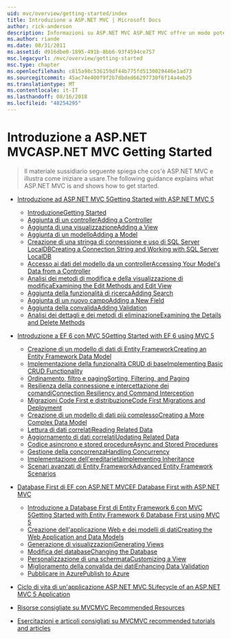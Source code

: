 ```yaml
---
uid: mvc/overview/getting-started/index
title: Introduzione a ASP.NET MVC | Microsoft Docs
author: rick-anderson
description: Informazioni su ASP.NET MVC ASP.NET MVC offre un modo potente, basato su modelli per creare siti Web dinamici che consente una netta separazione dei compiti e tale g...
ms.author: riande
ms.date: 08/31/2011
ms.assetid: d916dbe0-1895-491b-8bb6-93f4594ce757
msc.legacyurl: /mvc/overview/getting-started
msc.type: chapter
ms.openlocfilehash: c815a98c536159df44b775fd5130029446e1ad73
ms.sourcegitcommit: 45ac74e400f9f2b7dbded66297730f6f14a4eb25
ms.translationtype: MT
ms.contentlocale: it-IT
ms.lasthandoff: 08/16/2018
ms.locfileid: "48254295"
---
```

<a name="aspnet-mvc-getting-started"></a><span data-ttu-id="b0144-103">Introduzione a ASP.NET MVC</span><span class="sxs-lookup"><span data-stu-id="b0144-103">ASP.NET MVC Getting Started</span></span>
====================
> <span data-ttu-id="b0144-104">Il materiale sussidiario seguente spiega che cos'è ASP.NET MVC e illustra come iniziare a usare.</span><span class="sxs-lookup"><span data-stu-id="b0144-104">The following guidance explains what ASP.NET MVC is and shows how to get started.</span></span>


- [<span data-ttu-id="b0144-105">Introduzione ad ASP.NET MVC 5</span><span class="sxs-lookup"><span data-stu-id="b0144-105">Getting Started with ASP.NET MVC 5</span></span>](introduction/index.md)

    - [<span data-ttu-id="b0144-106">Introduzione</span><span class="sxs-lookup"><span data-stu-id="b0144-106">Getting Started</span></span>](introduction/getting-started.md)
    - [<span data-ttu-id="b0144-107">Aggiunta di un controller</span><span class="sxs-lookup"><span data-stu-id="b0144-107">Adding a Controller</span></span>](introduction/adding-a-controller.md)
    - [<span data-ttu-id="b0144-108">Aggiunta di una visualizzazione</span><span class="sxs-lookup"><span data-stu-id="b0144-108">Adding a View</span></span>](introduction/adding-a-view.md)
    - [<span data-ttu-id="b0144-109">Aggiunta di un modello</span><span class="sxs-lookup"><span data-stu-id="b0144-109">Adding a Model</span></span>](introduction/adding-a-model.md)
    - [<span data-ttu-id="b0144-110">Creazione di una stringa di connessione e uso di SQL Server LocalDB</span><span class="sxs-lookup"><span data-stu-id="b0144-110">Creating a Connection String and Working with SQL Server LocalDB</span></span>](introduction/creating-a-connection-string.md)
    - [<span data-ttu-id="b0144-111">Accesso ai dati del modello da un controller</span><span class="sxs-lookup"><span data-stu-id="b0144-111">Accessing Your Model's Data from a Controller</span></span>](introduction/accessing-your-models-data-from-a-controller.md)
    - [<span data-ttu-id="b0144-112">Analisi dei metodi di modifica e della visualizzazione di modifica</span><span class="sxs-lookup"><span data-stu-id="b0144-112">Examining the Edit Methods and Edit View</span></span>](introduction/examining-the-edit-methods-and-edit-view.md)
    - [<span data-ttu-id="b0144-113">Aggiunta della funzionalità di ricerca</span><span class="sxs-lookup"><span data-stu-id="b0144-113">Adding Search</span></span>](introduction/adding-search.md)
    - [<span data-ttu-id="b0144-114">Aggiunta di un nuovo campo</span><span class="sxs-lookup"><span data-stu-id="b0144-114">Adding a New Field</span></span>](introduction/adding-a-new-field.md)
    - [<span data-ttu-id="b0144-115">Aggiunta della convalida</span><span class="sxs-lookup"><span data-stu-id="b0144-115">Adding Validation</span></span>](introduction/adding-validation.md)
    - [<span data-ttu-id="b0144-116">Analisi dei dettagli e dei metodi di eliminazione</span><span class="sxs-lookup"><span data-stu-id="b0144-116">Examining the Details and Delete Methods</span></span>](introduction/examining-the-details-and-delete-methods.md)
- [<span data-ttu-id="b0144-117">Introduzione a EF 6 con MVC 5</span><span class="sxs-lookup"><span data-stu-id="b0144-117">Getting Started with EF 6 using MVC 5</span></span>](getting-started-with-ef-using-mvc/index.md)

    - [<span data-ttu-id="b0144-118">Creazione di un modello di dati di Entity Framework</span><span class="sxs-lookup"><span data-stu-id="b0144-118">Creating an Entity Framework Data Model</span></span>](getting-started-with-ef-using-mvc/creating-an-entity-framework-data-model-for-an-asp-net-mvc-application.md)
    - [<span data-ttu-id="b0144-119">Implementazione della funzionalità CRUD di base</span><span class="sxs-lookup"><span data-stu-id="b0144-119">Implementing Basic CRUD Functionality</span></span>](getting-started-with-ef-using-mvc/implementing-basic-crud-functionality-with-the-entity-framework-in-asp-net-mvc-application.md)
    - [<span data-ttu-id="b0144-120">Ordinamento, filtro e paging</span><span class="sxs-lookup"><span data-stu-id="b0144-120">Sorting, Filtering, and Paging</span></span>](getting-started-with-ef-using-mvc/sorting-filtering-and-paging-with-the-entity-framework-in-an-asp-net-mvc-application.md)
    - [<span data-ttu-id="b0144-121">Resilienza della connessione e intercettazione dei comandi</span><span class="sxs-lookup"><span data-stu-id="b0144-121">Connection Resiliency and Command Interception</span></span>](getting-started-with-ef-using-mvc/connection-resiliency-and-command-interception-with-the-entity-framework-in-an-asp-net-mvc-application.md)
    - [<span data-ttu-id="b0144-122">Migrazioni Code First e distribuzione</span><span class="sxs-lookup"><span data-stu-id="b0144-122">Code First Migrations and Deployment</span></span>](getting-started-with-ef-using-mvc/migrations-and-deployment-with-the-entity-framework-in-an-asp-net-mvc-application.md)
    - [<span data-ttu-id="b0144-123">Creazione di un modello di dati più complesso</span><span class="sxs-lookup"><span data-stu-id="b0144-123">Creating a More Complex Data Model</span></span>](getting-started-with-ef-using-mvc/creating-a-more-complex-data-model-for-an-asp-net-mvc-application.md)
    - [<span data-ttu-id="b0144-124">Lettura di dati correlati</span><span class="sxs-lookup"><span data-stu-id="b0144-124">Reading Related Data</span></span>](getting-started-with-ef-using-mvc/reading-related-data-with-the-entity-framework-in-an-asp-net-mvc-application.md)
    - [<span data-ttu-id="b0144-125">Aggiornamento di dati correlati</span><span class="sxs-lookup"><span data-stu-id="b0144-125">Updating Related Data</span></span>](getting-started-with-ef-using-mvc/updating-related-data-with-the-entity-framework-in-an-asp-net-mvc-application.md)
    - [<span data-ttu-id="b0144-126">Codice asincrono e stored procedure</span><span class="sxs-lookup"><span data-stu-id="b0144-126">Async and Stored Procedures</span></span>](getting-started-with-ef-using-mvc/async-and-stored-procedures-with-the-entity-framework-in-an-asp-net-mvc-application.md)
    - [<span data-ttu-id="b0144-127">Gestione della concorrenza</span><span class="sxs-lookup"><span data-stu-id="b0144-127">Handling Concurrency</span></span>](getting-started-with-ef-using-mvc/handling-concurrency-with-the-entity-framework-in-an-asp-net-mvc-application.md)
    - [<span data-ttu-id="b0144-128">Implementazione dell'ereditarietà</span><span class="sxs-lookup"><span data-stu-id="b0144-128">Implementing Inheritance</span></span>](getting-started-with-ef-using-mvc/implementing-inheritance-with-the-entity-framework-in-an-asp-net-mvc-application.md)
    - [<span data-ttu-id="b0144-129">Scenari avanzati di Entity Framework</span><span class="sxs-lookup"><span data-stu-id="b0144-129">Advanced Entity Framework Scenarios</span></span>](getting-started-with-ef-using-mvc/advanced-entity-framework-scenarios-for-an-mvc-web-application.md)
- [<span data-ttu-id="b0144-130">Database First di EF con ASP.NET MVC</span><span class="sxs-lookup"><span data-stu-id="b0144-130">EF Database First with ASP.NET MVC</span></span>](database-first-development/index.md)

    - [<span data-ttu-id="b0144-131">Introduzione a Database First di Entity Framework 6 con MVC 5</span><span class="sxs-lookup"><span data-stu-id="b0144-131">Getting Started with Entity Framework 6 Database First using MVC 5</span></span>](database-first-development/setting-up-database.md)
    - [<span data-ttu-id="b0144-132">Creazione dell'applicazione Web e dei modelli di dati</span><span class="sxs-lookup"><span data-stu-id="b0144-132">Creating the Web Application and Data Models</span></span>](database-first-development/creating-the-web-application.md)
    - [<span data-ttu-id="b0144-133">Generazione di visualizzazioni</span><span class="sxs-lookup"><span data-stu-id="b0144-133">Generating Views</span></span>](database-first-development/generating-views.md)
    - [<span data-ttu-id="b0144-134">Modifica del database</span><span class="sxs-lookup"><span data-stu-id="b0144-134">Changing the Database</span></span>](database-first-development/changing-the-database.md)
    - [<span data-ttu-id="b0144-135">Personalizzazione di una schermata</span><span class="sxs-lookup"><span data-stu-id="b0144-135">Customizing a View</span></span>](database-first-development/customizing-a-view.md)
    - [<span data-ttu-id="b0144-136">Miglioramento della convalida dei dati</span><span class="sxs-lookup"><span data-stu-id="b0144-136">Enhancing Data Validation</span></span>](database-first-development/enhancing-data-validation.md)
    - [<span data-ttu-id="b0144-137">Pubblicare in Azure</span><span class="sxs-lookup"><span data-stu-id="b0144-137">Publish to Azure</span></span>](database-first-development/publish-to-azure.md)
- [<span data-ttu-id="b0144-138">Ciclo di vita di un'applicazione ASP.NET MVC 5</span><span class="sxs-lookup"><span data-stu-id="b0144-138">Lifecycle of an ASP.NET MVC 5 Application</span></span>](lifecycle-of-an-aspnet-mvc-5-application.md)
- [<span data-ttu-id="b0144-139">Risorse consigliate su MVC</span><span class="sxs-lookup"><span data-stu-id="b0144-139">MVC Recommended Resources</span></span>](recommended-resources-for-mvc.md)
- [<span data-ttu-id="b0144-140">Esercitazioni e articoli consigliati su MVC</span><span class="sxs-lookup"><span data-stu-id="b0144-140">MVC recommended tutorials and articles</span></span>](mvc-learning-sequence.md)
